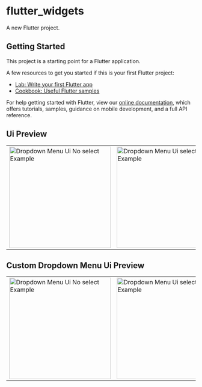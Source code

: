 # flutter_widgets

A new Flutter project.

## Getting Started

This project is a starting point for a Flutter application.

A few resources to get you started if this is your first Flutter project:

- [Lab: Write your first Flutter app](https://flutter.dev/docs/get-started/codelab)
- [Cookbook: Useful Flutter samples](https://flutter.dev/docs/cookbook)

For help getting started with Flutter, view our
[online documentation](https://flutter.dev/docs), which offers tutorials,
samples, guidance on mobile development, and a full API reference.


## Ui Preview


<table>

<tr>

<td>

<img src="https://user-images.githubusercontent.com/103892160/230848111-54458106-b8c2-4874-bfd3-1966c9d8be48.png" alt="Dropdown Menu Ui No select Example" width="270"/>

</td>


<td>

<img src="https://user-images.githubusercontent.com/103892160/230848161-138e6150-5ebd-41ae-8d3a-27e8a32bef4d.png" alt="Dropdown Menu Ui select Example" width="270"/>

</td>

<td>

<img src="https://user-images.githubusercontent.com/103892160/230848180-21385596-9855-493b-b9ac-ef0707a104ad.png" alt="Dropdown Menu Ui user selected Example" width="270"/>

</td>


</tr>
</table>




## Custom Dropdown Menu Ui Preview


<table>

<tr>

<td>

<img src="https://user-images.githubusercontent.com/103892160/230848111-54458106-b8c2-4874-bfd3-1966c9d8be48.png" alt="Dropdown Menu Ui No select Example" width="270"/>

</td>


<td>

<img src="https://user-images.githubusercontent.com/103892160/230848161-138e6150-5ebd-41ae-8d3a-27e8a32bef4d.png" alt="Dropdown Menu Ui select Example" width="270"/>

</td>

<td>

<img src="https://user-images.githubusercontent.com/103892160/230848180-21385596-9855-493b-b9ac-ef0707a104ad.png" alt="Dropdown Menu Ui user selected Example" width="270"/>

</td>


</tr>
</table>





